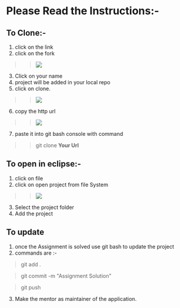 # Please Read the Instructions:-
## To Clone:-
1. click on the link
2. click on the fork

>>![](images/img.png)

3. Click on your name
4. project will be added in your local repo
5. click on clone.

>> ![](images/img2.PNG)

6. copy the http url

>> ![](images/img3.PNG)

7. paste it into git bash console with command

>> git clone **Your Url**

## To open in eclipse:-
1. click on file
2. click on open project from file System

>> ![](images/img4.png)

3. Select the project folder
4. Add the project

## To update
1. once the Assignment is solved use git bash to update the project
2. commands are :-

> git add .

> git commit -m "Assignment Solution"

> git push 

3. Make the mentor as maintainer of the application.